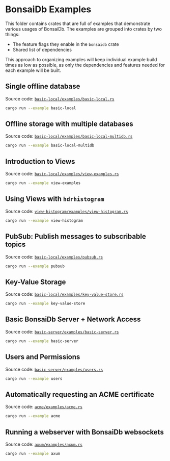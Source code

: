 # BonsaiDb Examples

This folder contains crates that are full of examples that demonstrate various usages of BonsaiDb. The examples are grouped into crates by two things:

- The feature flags they enable in the `bonsaidb` crate
- Shared list of dependencies

This approach to organizing examples will keep individual example build times as low as possible, as only the dependencies and features needed for each example will be built.

## Single offline database

Source code: [`basic-local/examples/basic-local.rs`](./basic-local/examples/basic-local.rs)

```sh
cargo run --example basic-local
```

## Offline storage with multiple databases

Source code: [`basic-local/examples/basic-local-multidb.rs`](./basic-local/examples/basic-local-multidb.rs)

```sh
cargo run --example basic-local-multidb
```

## Introduction to Views

Source code: [`basic-local/examples/view-examples.rs`](./basic-local/examples/view-examples.rs)

```sh
cargo run --example view-examples
```

## Using Views with `hdrhistogram`

Source code: [`view-histogram/examples/view-histogram.rs`](./view-histogram/examples/view-histogram.rs)

```sh
cargo run --example view-histogram
```

## PubSub: Publish messages to subscribable topics

Source code: [`basic-local/examples/pubsub.rs`](./basic-local/examples/pubsub.rs)

```sh
cargo run --example pubsub
```

## Key-Value Storage

Source code: [`basic-local/examples/key-value-store.rs`](./basic-local/examples/key-value-store.rs)

```sh
cargo run --example key-value-store
```

## Basic BonsaiDb Server + Network Access

Source code: [`basic-server/examples/basic-server.rs`](./basic-server/examples/basic-server.rs)

```sh
cargo run --example basic-server
```

## Users and Permissions

Source code: [`basic-server/examples/users.rs`](./basic-server/examples/users.rs)

```sh
cargo run --example users
```

## Automatically requesting an ACME certificate

Source code: [`acme/examples/acme.rs`](./acme/examples/acme.rs)

```sh
cargo run --example acme
```

## Running a webserver with BonsaiDb websockets

Source code: [`axum/examples/axum.rs`](./axum/examples/axum.rs)

```sh
cargo run --example axum
```